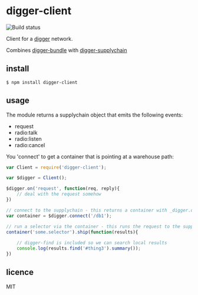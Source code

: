 digger-client
=============

![Build status](https://api.travis-ci.org/binocarlos/digger-client.png)

Client for a [digger](https://github.com/binocarlos/digger) network.

Combines [digger-bundle](https://github.com/binocarlos/digger-bundle) with [digger-supplychain](https://github.com/binocarlos/digger-supplychain)

## install

```
$ npm install digger-client
```

## usage

The module returns a supplychain object that emits the following events:

 * request
 * radio:talk
 * radio:listen
 * radio:cancel

You 'connect' to get a container that is pointing at a warehouse path:

```js
var Client = require('digger-client');

var $digger = Client();

$digger.on('request', function(req, reply){
	// deal with the request somehow
})

// connect to the supplychain - this returns a container with _digger.diggerurl = '/db1'
var container = $digger.connect('/db1');

// run a selector via the container - this runs the request to the supplychain above
container('some.selector').ship(function(results){
	
	// digger-find is included so we can search local results
	console.log(results.find('#thing3').summary());
})
```

## licence
MIT